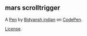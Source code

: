mars scrolltrigger
------------------


A [Pen](https://codepen.io/BIDYANSHINDIAN92010/pen/KKMXyOe) by [Bidyansh indian](https://codepen.io/BIDYANSHINDIAN92010) on [CodePen](https://codepen.io).

[License](https://codepen.io/BIDYANSHINDIAN92010/pen/KKMXyOe/license).